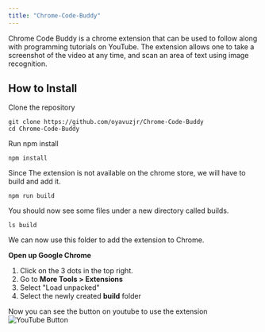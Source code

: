 ```yaml
---
title: "Chrome-Code-Buddy"
---
```


Chrome Code Buddy is a chrome extension that can be used to follow along with programming tutorials on YouTube.
The extension allows one to take a screenshot of the video at any time, and scan an area of text using image recognition.
## How to Install  

Clone the repository  

    git clone https://github.com/oyavuzjr/Chrome-Code-Buddy
    cd Chrome-Code-Buddy
Run npm install

    npm install  
Since The extension is not available on the chrome store, we will have to build and add it.  

    npm run build
You should now see some files under a new directory called builds.  

    ls build 
We can now use this folder to add the extension to Chrome.

**Open up Google Chrome** 
1. Click on the 3 dots in the top right.
2. Go to **More Tools > Extensions**
3. Select "Load unpacked"
4. Select the newly created **build** folder

Now you can see the button on youtube to use the extension
![YouTube Button](https://github.com/oyavuzjr/Chrome-Code-Buddy/images/ytbutton.png )
